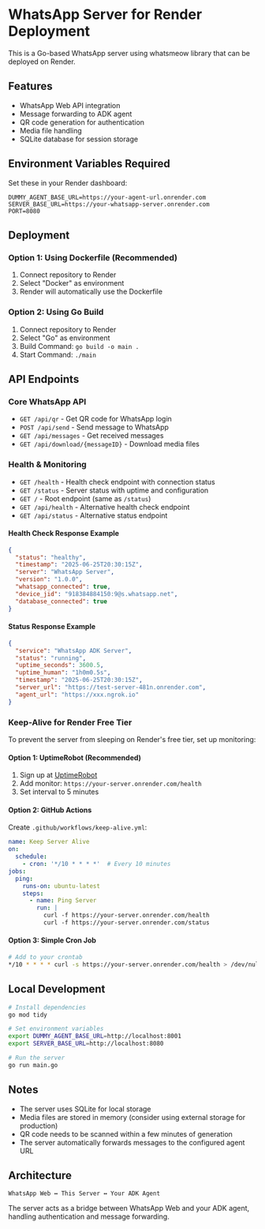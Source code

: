 # WhatsApp Server for Render Deployment

This is a Go-based WhatsApp server using whatsmeow library that can be deployed on Render.

## Features
- WhatsApp Web API integration
- Message forwarding to ADK agent
- QR code generation for authentication
- Media file handling
- SQLite database for session storage

## Environment Variables Required

Set these in your Render dashboard:

```
DUMMY_AGENT_BASE_URL=https://your-agent-url.onrender.com
SERVER_BASE_URL=https://your-whatsapp-server.onrender.com
PORT=8080
```

## Deployment

### Option 1: Using Dockerfile (Recommended)
1. Connect repository to Render
2. Select "Docker" as environment
3. Render will automatically use the Dockerfile

### Option 2: Using Go Build
1. Connect repository to Render
2. Select "Go" as environment
3. Build Command: `go build -o main .`
4. Start Command: `./main`

## API Endpoints

### Core WhatsApp API
- `GET /api/qr` - Get QR code for WhatsApp login
- `POST /api/send` - Send message to WhatsApp
- `GET /api/messages` - Get received messages
- `GET /api/download/{messageID}` - Download media files

### Health & Monitoring
- `GET /health` - Health check endpoint with connection status
- `GET /status` - Server status with uptime and configuration
- `GET /` - Root endpoint (same as `/status`)
- `GET /api/health` - Alternative health check endpoint
- `GET /api/status` - Alternative status endpoint

#### Health Check Response Example
```json
{
  "status": "healthy",
  "timestamp": "2025-06-25T20:30:15Z",
  "server": "WhatsApp Server",
  "version": "1.0.0",
  "whatsapp_connected": true,
  "device_jid": "918384884150:9@s.whatsapp.net",
  "database_connected": true
}
```

#### Status Response Example
```json
{
  "service": "WhatsApp ADK Server",
  "status": "running",
  "uptime_seconds": 3600.5,
  "uptime_human": "1h0m0.5s",
  "timestamp": "2025-06-25T20:30:15Z",
  "server_url": "https://test-server-481n.onrender.com",
  "agent_url": "https://xxx.ngrok.io"
}
```

### Keep-Alive for Render Free Tier

To prevent the server from sleeping on Render's free tier, set up monitoring:

#### Option 1: UptimeRobot (Recommended)
1. Sign up at [UptimeRobot](https://uptimerobot.com/)
2. Add monitor: `https://your-server.onrender.com/health`
3. Set interval to 5 minutes

#### Option 2: GitHub Actions
Create `.github/workflows/keep-alive.yml`:
```yaml
name: Keep Server Alive
on:
  schedule:
    - cron: '*/10 * * * *'  # Every 10 minutes
jobs:
  ping:
    runs-on: ubuntu-latest
    steps:
      - name: Ping Server
        run: |
          curl -f https://your-server.onrender.com/health
          curl -f https://your-server.onrender.com/status
```

#### Option 3: Simple Cron Job
```bash
# Add to your crontab
*/10 * * * * curl -s https://your-server.onrender.com/health > /dev/null
```

## Local Development

```bash
# Install dependencies
go mod tidy

# Set environment variables
export DUMMY_AGENT_BASE_URL=http://localhost:8001
export SERVER_BASE_URL=http://localhost:8080

# Run the server
go run main.go
```

## Notes

- The server uses SQLite for local storage
- Media files are stored in memory (consider using external storage for production)
- QR code needs to be scanned within a few minutes of generation
- The server automatically forwards messages to the configured agent URL

## Architecture

```
WhatsApp Web ↔ This Server ↔ Your ADK Agent
```

The server acts as a bridge between WhatsApp Web and your ADK agent, handling authentication and message forwarding.
